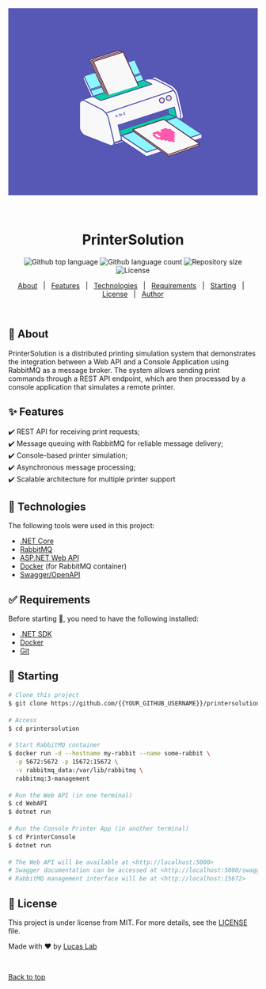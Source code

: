 <div align="center" id="top"> 
  <img src="./.github/app.gif" alt="PrinterSolution" />

&#xa0;

  <!-- <a href="https://printersolution.netlify.app">Demo</a> -->
</div>

<h1 align="center">PrinterSolution</h1>

<p align="center">
  <img alt="Github top language" src="https://img.shields.io/github/languages/top/{{YOUR_GITHUB_USERNAME}}/printersolution?color=56BEB8">

  <img alt="Github language count" src="https://img.shields.io/github/languages/count/{{YOUR_GITHUB_USERNAME}}/printersolution?color=56BEB8">

  <img alt="Repository size" src="https://img.shields.io/github/repo-size/{{YOUR_GITHUB_USERNAME}}/printersolution?color=56BEB8">

  <img alt="License" src="https://img.shields.io/github/license/{{YOUR_GITHUB_USERNAME}}/printersolution?color=56BEB8">

  <!-- <img alt="Github issues" src="https://img.shields.io/github/issues/{{YOUR_GITHUB_USERNAME}}/printersolution?color=56BEB8" /> -->

  <!-- <img alt="Github forks" src="https://img.shields.io/github/forks/{{YOUR_GITHUB_USERNAME}}/printersolution?color=56BEB8" /> -->

  <!-- <img alt="Github stars" src="https://img.shields.io/github/stars/{{YOUR_GITHUB_USERNAME}}/printersolution?color=56BEB8" /> -->
</p>

<!-- Status -->

<!-- <h4 align="center">
	🚧  PrinterSolution 🚀 Under construction...  🚧
</h4>

<hr> -->

<p align="center">
  <a href="#dart-about">About</a> &#xa0; | &#xa0; 
  <a href="#sparkles-features">Features</a> &#xa0; | &#xa0;
  <a href="#rocket-technologies">Technologies</a> &#xa0; | &#xa0;
  <a href="#white_check_mark-requirements">Requirements</a> &#xa0; | &#xa0;
  <a href="#checkered_flag-starting">Starting</a> &#xa0; | &#xa0;
  <a href="#memo-license">License</a> &#xa0; | &#xa0;
  <a href="https://github.com/{{YOUR_GITHUB_USERNAME}}" target="_blank">Author</a>
</p>

<br>

## :dart: About

PrinterSolution is a distributed printing simulation system that demonstrates the integration between a Web API and a Console Application using RabbitMQ as a message broker. The system allows sending print commands through a REST API endpoint, which are then processed by a console application that simulates a remote printer.

## :sparkles: Features

:heavy_check_mark: REST API for receiving print requests;\
:heavy_check_mark: Message queuing with RabbitMQ for reliable message delivery;\
:heavy_check_mark: Console-based printer simulation;\
:heavy_check_mark: Asynchronous message processing;\
:heavy_check_mark: Scalable architecture for multiple printer support

## :rocket: Technologies

The following tools were used in this project:

- [.NET Core](https://dotnet.microsoft.com/)
- [RabbitMQ](https://www.rabbitmq.com/)
- [ASP.NET Web API](https://dotnet.microsoft.com/apps/aspnet/apis)
- [Docker](https://www.docker.com/) (for RabbitMQ container)
- [Swagger/OpenAPI](https://swagger.io/)

## :white_check_mark: Requirements

Before starting :checkered_flag:, you need to have the following installed:

- [.NET SDK](https://dotnet.microsoft.com/download)
- [Docker](https://www.docker.com/products/docker-desktop)
- [Git](https://git-scm.com)

## :checkered_flag: Starting

```bash
# Clone this project
$ git clone https://github.com/{{YOUR_GITHUB_USERNAME}}/printersolution

# Access
$ cd printersolution

# Start RabbitMQ container
$ docker run -d --hostname my-rabbit --name some-rabbit \
  -p 5672:5672 -p 15672:15672 \
  -v rabbitmq_data:/var/lib/rabbitmq \
  rabbitmq:3-management

# Run the Web API (in one terminal)
$ cd WebAPI
$ dotnet run

# Run the Console Printer App (in another terminal)
$ cd PrinterConsole
$ dotnet run

# The Web API will be available at <http://localhost:5000>
# Swagger documentation can be accessed at <http://localhost:5000/swagger>
# RabbitMQ management interface will be at <http://localhost:15672>
```

## :memo: License

This project is under license from MIT. For more details, see the [LICENSE](LICENSE.md) file.

Made with :heart: by <a href="https://github.com/lucaslab-dev" target="_blank">Lucas Lab</a>

&#xa0;

<a href="#top">Back to top</a>
